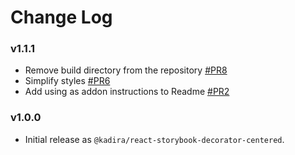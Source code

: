 # Change Log

### v1.1.1

* Remove build directory from the repository [#PR8](https://github.com/storybooks/react-storybook-decorator-centered/pull/8)
* Simplify styles [#PR6](https://github.com/storybooks/react-storybook-decorator-centered/pull/6)
* Add using as addon instructions to Readme [#PR2](https://github.com/storybooks/react-storybook-decorator-centered/pull/8)

### v1.0.0

* Initial release as `@kadira/react-storybook-decorator-centered`.
